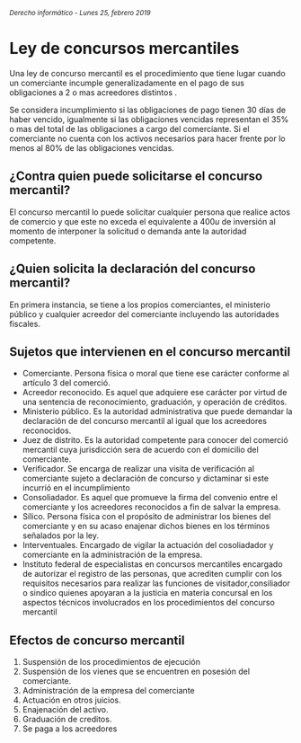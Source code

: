 <small>*Derecho informático - Lunes 25, febrero 2019*</small>

# Ley de concursos mercantiles

Una ley de concurso mercantil es el procedimiento que tiene lugar cuando un comerciante incumple generalizadamente en el pago de sus obligaciones a 2 o mas acreedores distintos .  

Se considera incumplimiento si las obligaciones de pago tienen 30 días de haber vencido, igualmente si las obligaciones vencidas representan el 35% o mas del total de las obligaciones a cargo del comerciante. Si el comerciante no cuenta con los activos necesarios para hacer frente por lo menos al 80% de las obligaciones vencidas.



## ¿Contra quien puede solicitarse el concurso mercantil?

El concurso mercantil lo puede solicitar cualquier persona que realice actos de comercio y que este no exceda el equivalente a 400$u$ de inversión al momento de interponer la solicitud o demanda ante la autoridad competente. 

## ¿Quien solicita la declaración del concurso mercantil?

En primera instancia, se tiene a los propios comerciantes, el ministerio público y cualquier acreedor del comerciante incluyendo las autoridades fiscales. 

## Sujetos que intervienen en el concurso mercantil

-  Comerciante. Persona física o moral que tiene ese carácter conforme al artículo 3 del comerció. 
-  Acreedor reconocido. Es aquel que adquiere ese carácter por virtud de una sentencia de reconocimiento, graduación, y operación de créditos. 
-  Ministerio público. Es la autoridad administrativa que puede demandar la declaración de del concurso mercantil al igual que los acreedores reconocidos.
-  Juez de distrito. Es la autoridad competente para conocer del comerció mercantil cuya jurisdicción sera de acuerdo con el domicilio del comerciante.  
-  Verificador. Se encarga de realizar una visita de verificación al comerciante sujeto a declaración de concurso y dictaminar si este incurrió en el incumplimiento 
-  Consoliadador. Es aquel que promueve la firma del convenio entre el comerciante y los acreedores reconocidos a fin de salvar la empresa.
-  Sílico. Persona física con el propósito de administrar los bienes del comerciante y en su acaso enajenar dichos bienes en los términos señalados por la ley.
-  Interventuales. Encargado de vigilar la actuación del cosoliadador y comerciante en la administración de la empresa.
-  Instituto federal de especialistas en concursos mercantiles encargado de autorizar el registro de las personas, que acrediten cumplir con los requisitos necesarios para realizar las funciones de visitador,consiliador o sindico quienes apoyaran a la justicia en materia concursal en los aspectos técnicos involucrados en los procedimientos del concurso mercantil 

## Efectos de concurso mercantil 

1. Suspensión de los procedimientos de ejecución
2. Suspensión de los vienes que se encuentren en posesión del comerciante.
3. Administración de la empresa del comerciante
4. Actuación en otros juicios. 
5. Enajenación del activo.
6. Graduación de creditos.
7. Se paga a los acreedores



